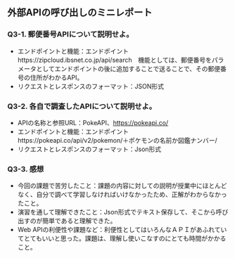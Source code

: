 ## 外部APIの呼び出しのミニレポート
### Q3-1. 郵便番号APIについて説明せよ。
* エンドポイントと機能：エンドポイントhttps://zipcloud.ibsnet.co.jp/api/search　機能としては、郵便番号をパラメータとしてエンドポイントの後に追加することで送ることで、その郵便番号の住所がわかるAPI。
* リクエストとレスポンスのフォーマット：JSON形式
### Q3-2. 各自で調査したAPIについて説明せよ。
* APIの名称と参照URL：PokeAPI、https://pokeapi.co/
* エンドポイントと機能：エンドポイントhttps://pokeapi.co/api/v2/pokemon/＋ポケモンの名前か図鑑ナンバー/
* リクエストとレスポンスのフォーマット：Json形式
### Q3-3. 感想
* 今回の課題で苦労したこと：課題の内容に対しての説明が授業中にほとんどなく、自分で調べて学習しなければいけなかったため、正解がわからなかったこと。
* 演習を通して理解できたこと：Json形式でテキスト保存して、そこから呼び出すのが簡単であると理解できた。
* Web APIの利便性や課題など：利便性としてはいろんなＡＰＩがあふれていてとてもいいと思った。課題は、理解し使いこなすのにとても時間がかかること。
